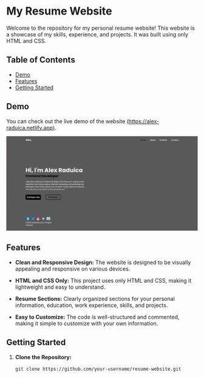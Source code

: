 # My Resume Website

Welcome to the repository for my personal resume website! This website is a showcase of my skills, experience, and projects. It was built using only HTML and CSS.

## Table of Contents
- [Demo](#demo)
- [Features](#features)
- [Getting Started](#getting-started)

## Demo

You can check out the live demo of the website [(https://alex-raduica.netlify.app)](#).

[![Website Demo](demo-thumbnail.png)](#)

## Features

- **Clean and Responsive Design:** The website is designed to be visually appealing and responsive on various devices.

- **HTML and CSS Only:** This project uses only HTML and CSS, making it lightweight and easy to understand.

- **Resume Sections:** Clearly organized sections for your personal information, education, work experience, skills, and projects.

- **Easy to Customize:** The code is well-structured and commented, making it simple to customize with your own information.

## Getting Started

1. **Clone the Repository:**
   ```bash
   git clone https://github.com/your-username/resume-website.git

